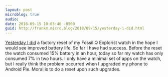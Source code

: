 ```yaml
---
layout: post
microblog: true
audio: 
date: 2018-09-15 10:03:40 -0500
guid: http://frankm.micro.blog/2018/09/15/yesterday-i-did.html
---
```

[Yesterday I did](https://frankmcpherson.blog/2018/09/14/ive-factory-reset.html) a factory reset of my Fossil Q Explorist watch in the hope I would see improved battery life. So far I have had success. Before the reset the watch consumed 15% battery in an hour, today so far my watch has only consumed 7% in two hours. I only have a minimal set of apps on the watch, but I really think the problem occurred when I upgraded my phone to Android Pie. Moral is to do a reset upon such upgrades. 
